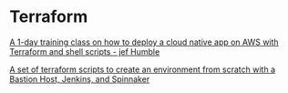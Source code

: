 
# Terraform

[A 1-day training class on how to deploy a cloud native app on AWS with Terraform and shell scripts - jef Humble](https://github.com/18F/cloud-native-aws-terraform-workshop)

[A set of terraform scripts to create an environment from scratch with a Bastion Host, Jenkins, and Spinnaker](https://github.com/kenzanlabs/spinnaker-terraform)

